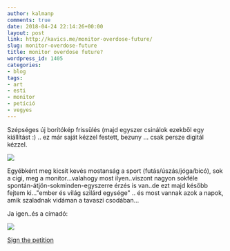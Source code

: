 ```yaml
---
author: kalmanp
comments: true
date: 2018-04-24 22:14:26+00:00
layout: post
link: http://kavics.me/monitor-overdose-future/
slug: monitor-overdose-future
title: monitor overdose future?
wordpress_id: 1405
categories:
- blog
tags:
- art
- esti
- monitor
- petíció
- vegyes
---
```


Szépséges új borítókép frissülés (majd egyszer csinálok ezekből egy kiállítást :) .. ez már saját kézzel festett, bezuny ... csak persze digitál kézzel.

[![](/kavicsblog/wp-content/uploads/2018/04/springee-1024x467.png)](/kavicsblog/wp-content/uploads/2018/04/springee.png)

Egyébként meg kicsit kevés mostanság a sport (futás/úszás/jóga/bicó), sok a cigi, meg a monitor...valahogy most ilyen..viszont nagyon sokféle spontán-átjön-sokminden-egyszerre érzés is van..de ezt majd később fejtem ki..."ember és világ szilárd egysége" .. és most vannak azok a napok, amik szaladnak vidáman a tavaszi csodában...

Ja igen..és a címadó:


[![](/kavicsblog/wp-content/uploads/2018/04/emberséges-768x1024.png)](/kavicsblog/wp-content/uploads/2018/04/emberséges.png)




[Sign the petition](https://eliant.eu/en/news/petition-for-the-right-to-screen-free-day-care-institutions-kindergartens-and-primary-schools/)
